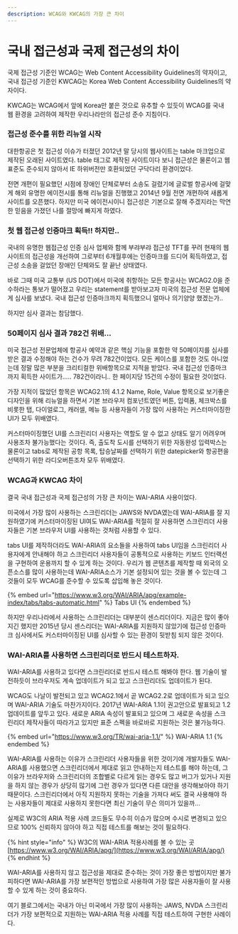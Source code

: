 ```yaml
---
description: WCAG와 KWCAG의 가장 큰 차이
---
```


# 국내 접근성과 국제 접근성의 차이

국제 접근성 기준인 WCAG는 Web Content Accessibility Guidelines의 약자이고,\
국내 접근성 기준인 KWCAG는 Korea Web Content Accessibility Guidelines의 약자이다.

KWCAG는 WCAG에서 앞에 Korea만 붙은 것으로 유추할 수 있듯이 WCAG를 국내 웹 환경을 고려하여 제작한 우리나라만의 접근성 준수 지침이다.&#x20;

### 접근성 준수를 위한 리뉴얼 시작 <a href="#title" id="title"></a>

대한항공은 첫 접근성 이슈가 터졌던 2012년 말 당시의 웹사이트는 table 마크업으로 제작된 오래된 사이트였다. table 태그로 제작된 사이트이다 보니 접근성은 물론이고 웹표준도 준수되지 않아서 IE 하위버전만 호환되었던 구닥다리 환경이었다. &#x20;

전면 개편이 필요했던 시점에 장애인 단체로부터 소송도 걸렸기에 글로벌 항공사에 걸맞게 해외 유명한 에이전시를 통해 리뉴얼을 진행했고  2014년 9월 전면 개편하여 새롭게 사이트를 오픈했다. 하지만 미국 에이전시이니 접근성은 기본으로 잘해 주겠지라는 막연한 믿음을 가졌던 나를 절망에 빠지게 하였다.

### 첫 웹 접근성 인증마크 획득!! 하지만..

국내의 유명한 웹접근성 인증 심사 업체와 함께 부랴부랴 접근성 TFT를 꾸려 현재의 웹사이트의 접근성을 개선하여 그로부터 6개월후에는 인증마크를 드디어 획득하였고, 접근성 소송을 걸었던 장애인 단체와도 잘 끝난 상태였다.

바로 그때 미국 교통부 (US DOT)에서 미국에 취항하는 모든 항공사는 WCAG2.0을 준수하라는 통보가 떨어졌고 우리는 statement를 받아보고자 미국의 접근성 전문 업체에게 심사를 보냈다. 국내 접근성 인증마크까지 획득했으니 얼마나 의기양양 했겠는가.. &#x20;

하지만 심사 결과는 참담했다.

### 50페이지 심사 결과 782건 위배...

미국 접근성 전문업체에 항공사 예약과 같은 핵심 기능을 포함한 약 50페이지를 심사를 받은 결과 수정해야 하는 건수가 무려 782건이었다. 모든 케이스를 포함한 것도 아니었는데 정말 많은 부분을 크리티컬한 위배항목으로 지적을 받았다. 국내 접근성 인증마크까지 획득한 사이트가..... 782건이라니.. 한 페이지당 15건의 수정이 필요한 것이었다.

가장 지적이 많았던 항목은 WCAG2.1의 4.1.2 Name, Role, Value 항목으로 보기좋은 디자인을 위해 리뉴얼을 하면서 기본 브라우저 컴포넌트였던 버튼, 입력폼, 체크박스를 비롯한 탭, 다이얼로그, 캐러셀, 메뉴 등  사용자들이 가장 많이 사용하는 커스터마이징한 UI가 모두 위배였다.

커스터마이징했던 UI를 스크린리더 사용자는 역할도 알 수 없고 상태도 알기 어려우며 사용조차 불가능했다는 것이다. 즉, 출도착 도시를 선택하기 위한 자동완성 입력박스는 물론이고 tabs로 제작된 공항 목록, 탑승날짜를 선택하기 위한 datepicker와 항공편을 선택하기 위한 라디오버튼조차 모두 위배였다.

### WCAG과 KWCAG 차이

결국 국내 접근성과 국제 접근성의 가장 큰 차이는 WAI-ARIA 사용이었다.&#x20;

미국에서 가장 많이 사용하는 스크린리더는 JAWS와 NVDA였는데 WAI-ARIA를 잘 지원하였기에 커스터마이징된 UI여도 WAI-ARIA를 적절히 잘 사용하면 스크린리더 사용자들은 기본 브라우저 UI를 사용하는 것처럼 사용할 수 있다.&#x20;

tabs UI를 제작하더라도 WAI-ARIA의 요소들을 사용하여 tabs UI임을 스크린리더 사용자에게 안내해야 하고 스크린리더 사용자들이 공통적으로 사용하는 키보드 인터랙션을 구현하여 운용까지 할 수 있게 하는 것이다. 우리가 웹 콘텐츠를 제작할 때 외국의 오픈소스를 많이 사용하는데 WAI-ARIA소스가 기본 설정되어 있는 것을 볼 수 있는데 그것들이 모두 WCAG를 준수할 수 있도록 삽입해 놓은 것이다.&#x20;

{% embed url="https://www.w3.org/WAI/ARIA/apg/example-index/tabs/tabs-automatic.html" %}
Tabs UI
{% endembed %}

하지만 우리나라에서 사용하는 스크린리더는 대부분이 센스리더이다. 지금은 많이 좋아지긴 했지만 2015년 당시 센스리더는 WAI-ARIA를 지원하지 않았기에 접근성 인증마크 심사에서도 커스터마이징된 UI를 심사할 수 있는 환경이 뒷받침 되지 않은 것이다.

### WAI-ARIA를 사용하면 스크린리더로 반드시 테스트하자.

WAI-ARIA를 사용하고 있다면 스크린리더로 반드시 테스트 해봐야 한다. 웹 기술이 발전하듯이 브라우저도 계속 업데이트가 되고 있고 스크린리더도 업데이트가 된다.&#x20;

WCAG도 나날이 발전되고 있고 WCAG2.1에서 곧 WCAG2.2로 업데이트가 되고 있으며 WAI-ARIA 기술도 마찬가지이다. 2017년 WAI-ARIA 1.1이 권고안으로 발표되고 1.2 업데이트를 앞두고 있다. 새로운 ARIA 속성이 발표되고 있으며 그 새로운 속성을 스크린리더 제작사들이 따라가고 있지만 표준 스펙을 바로바로 지원하는 것은 불가능하다.

{% embed url="https://www.w3.org/TR/wai-aria-1.1/" %}
WAI-ARIA 1.1
{% endembed %}

WAI-ARIA를 사용하는 이유가 스크린리더 사용자들을 위한 것이기에 개발자들도 WAI-ARIA를 사용했으면 스크린리더에서 제대로 읽고 안내하는지 테스트를 해야 하는데, 그 이유가 브라우저와 스크린리더의 조합별로 다르게 읽는 경우도 많고 버그가 있거나 지원을 하지 않는 경우가 상당히 많기에 그런 경우가 있다면 다른 대안을 생각해보아야 하기 때문이다.  스크린리더에서 아직 지원하지 못하는 기술을 가져다 써도 결국 사용해야 하는 사용자들이 제대로 사용하지 못한다면 최신 기술이 무슨 의미가 있을까...

실제로 W3C의 ARIA 적용 사례 코드들도 무수히 이슈가 많으며 수시로 변경되고 있으므로 100% 신뢰하지 않아야 하고 직접 테스트를 해보는 것이 필요하다.

{% hint style="info" %}
W3C의 WAI-ARIA 적용사례를 볼 수 있는 곳 [https://www.w3.org/WAI/ARIA/apg/](https://www.w3.org/WAI/ARIA/apg/)
{% endhint %}

WAI-ARIA를 사용하지 않고 접근성을 제대로 준수하는 것이 가장 좋은 방법이지만 불가피하다면 WAI-ARIA를 가장 보편적인 방법으로 사용하여 가장 많은 사용자들이 잘 사용할 수 있게 하는 것이 중요하다.

여기 블로그에서는 국내가 아닌 미국에서 가장 많이 사용하는 JAWS, NVDA 스크린리더가 가장 보편적으로 지원하는 WAI-ARIA 적용 사례를 직접 테스트하여 구현한 사례이다.

